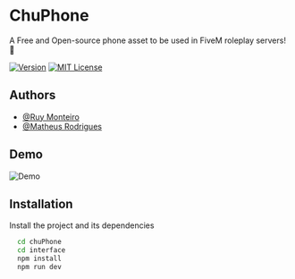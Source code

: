 # ChuPhone
A Free and Open-source phone asset to be used in FiveM roleplay servers! 🤑

[![Version](https://img.shields.io/badge/Version-V.0.1%20BETA-brightgreen?style=flat-square)](https://choosealicense.com/licenses/mit/)
[![MIT License](https://img.shields.io/badge/License-MIT-important?style=flat-square)](https://choosealicense.com/licenses/mit/)


## Authors
- [@Ruy Monteiro](https://www.github.com/ruymon)
- [@Matheus Rodrigues](https://github.com/Muulfz)


## Demo

![Demo](https://i.imgur.com/4caMywA.png)

## Installation

Install the project and its dependencies
 

```bash
  cd chuPhone
  cd interface
  npm install
  npm run dev
```
    